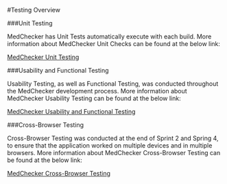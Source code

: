 #Testing Overview

###Unit Testing

MedChecker has Unit Tests automatically execute with each build. More information about MedChecker Unit Checks can be found at the below link:

[MedChecker Unit Testing](https://github.com/IBCDBS/medchecker/blob/testing/unit-testing.md)

###Usability and Functional Testing

Usability Testing, as well as Functional Testing, was conducted throughout the MedChecker development process. More information about MedChecker Usability Testing can be found at the below link:

[MedChecker Usability and Functional Testing](https://github.com/IBCDBS/medchecker/blob/master/testing/usability-testing.md)

###Cross-Browser Testing

Cross-Browser Testing was conducted at the end of Sprint 2 and Spring 4, to ensure that the application worked on multiple devices and in multiple browsers. More information about MedChecker Cross-Browser Testing can be found at the below link:

[MedChecker Cross-Browser Testing](https://github.com/IBCDBS/medchecker/blob/master/testing/crossbrowser-testing.md)
